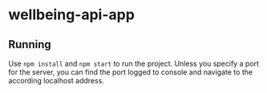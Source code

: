 # wellbeing-api-app

## Running

Use 
`npm install`
and
`npm start`
to run the project. Unless you specify a port for the server, you can find the port logged to console and navigate to the according localhost address.


